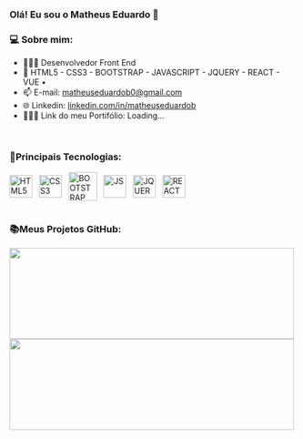 ### Olá! Eu sou o Matheus Eduardo 👋

<h3>💻 Sobre mim:</h3>

- 👨🏽‍💻 Desenvolvedor Front End
- 🚀 HTML5 - CSS3 - BOOTSTRAP - JAVASCRIPT - JQUERY - REACT - VUE •
- 📫 E-mail: matheuseduardob0@gmail.com
- 🌐 Linkedin: <a href="https://www.linkedin.com/in/matheuseduardob/"> linkedin.com/in/matheuseduardob </a>
- 🙋🏽‍♂️ Link do meu Portifólio: Loading...
<br>

<div style="display: inline_block">
  <h3>🚀Principais Tecnologias:</h3>
  <img align="center" alt="HTML5" tittle="HTML5" height="40" width="40" src="https://cdn.jsdelivr.net/gh/devicons/devicon/icons/html5/html5-original.svg"> &nbsp
  <img align="center" alt="CSS3" tittle="CSS3" height="40" width="40" src="https://cdn.jsdelivr.net/gh/devicons/devicon/icons/css3/css3-original.svg"> &nbsp
  <img align="center" alt="BOOTSTRAP" tittle="BOOTSTRAP" height="50" src="https://cdn.jsdelivr.net/gh/devicons/devicon/icons/bootstrap/bootstrap-original.svg"> &nbsp
  <img align="center" alt="JS" tittle="JS" height="40" width="40" src="https://cdn.jsdelivr.net/gh/devicons/devicon/icons/javascript/javascript-original.svg"> &nbsp
  <img align="center" alt="JQUERY" tittle="JQUERY" height="40" width="40" src="https://cdn.jsdelivr.net/gh/devicons/devicon/icons/jquery/jquery-original.svg"> &nbsp
  <!--<img align="center" alt="ANGULAR" tittle="ANGULAR" height="40" width="40" src="https://cdn.jsdelivr.net/gh/devicons/devicon/icons/angularjs/angularjs-original.svg"> &nbsp -->
  <img align="center" alt="REACT" tittle="REACT" height="40" width="40" src="https://cdn.jsdelivr.net/gh/devicons/devicon/icons/react/react-original.svg" &nbsp 
  <img align="center" alt="VUE" tittle="VUE" height="40" width="40" src="https://cdn.jsdelivr.net/gh/devicons/devicon/icons/vuejs/vuejs-original.svg"> &nbsp
</div>
<br>

<div>
  <h3>📚Meus Projetos GitHub:</h3>
  <img height="160em" width="500em" src="https://github-readme-stats.vercel.app/api?username=matheuseduardob0&show_icons=true&theme=tokyonight"></img>
  <img height="160em" width="500em" src="https://github-readme-stats.vercel.app/api/top-langs/?username=matheuseduardob0&layout=compact&theme=tokyonight"></img> 
</div>
<br>

<div>
  <h4></h4>
</div>
